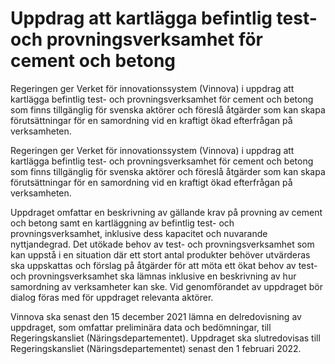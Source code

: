 # Uppdrag att kartlägga befintlig test- och provningsverksamhet för cement och betong

Regeringen ger Verket för innovationssystem (Vinnova) i uppdrag att kartlägga befintlig test- och provningsverksamhet för cement och betong som finns tillgänglig för svenska aktörer och föreslå åtgärder som kan skapa förutsättningar för en samordning vid en kraftigt ökad efterfrågan på verksamheten.

Regeringen ger Verket för innovationssystem (Vinnova) i uppdrag att kartlägga befintlig test- och provningsverksamhet för cement och betong som finns tillgänglig för svenska aktörer och föreslå åtgärder som kan skapa förutsättningar för en samordning vid en kraftigt ökad efterfrågan på verksamheten.

Uppdraget omfattar en beskrivning av gällande krav på provning av cement och betong samt en kartläggning av befintlig test- och provningsverksamhet, inklusive dess kapacitet och nuvarande nyttjandegrad. Det utökade behov av test- och provningsverksamhet som kan uppstå i en situation där ett stort antal produkter behöver utvärderas ska uppskattas och förslag på åtgärder för att möta ett ökat behov av test- och provningsverksamhet ska lämnas inklusive en beskrivning av hur samordning av verksamheter kan ske. Vid genomförandet av uppdraget bör dialog föras med för uppdraget relevanta aktörer.

Vinnova ska senast den 15 december 2021 lämna en delredovisning av uppdraget, som omfattar preliminära data och bedömningar, till Regeringskansliet (Näringsdepartementet). Uppdraget ska slutredovisas till Regeringskansliet (Näringsdepartementet) senast den 1 februari 2022.
